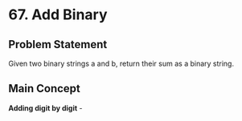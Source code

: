 # 67. Add Binary

## Problem Statement

Given two binary strings a and b, return their sum as a binary string.

## Main Concept

**Adding digit by digit** -
